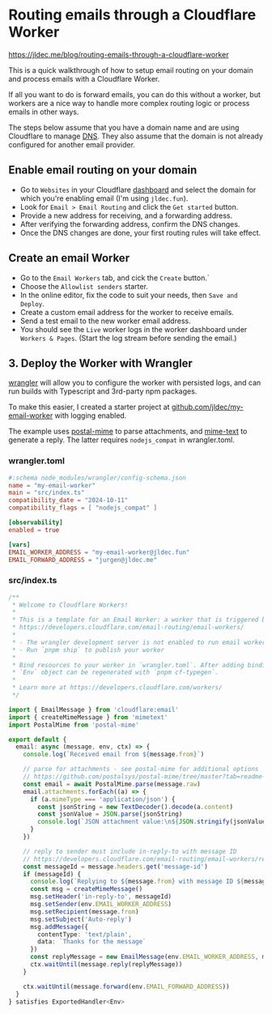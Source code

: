 # Routing emails through a Cloudflare Worker
https://jldec.me/blog/routing-emails-through-a-cloudflare-worker

This is a quick walkthrough of how to setup email routing on your domain and process emails with a Cloudflare Worker.

If all you want to do is forward emails, you can do this without a worker, but workers are a nice way to handle more complex routing logic or process emails in other ways.

The steps below assume that you have a domain name and are using Cloudflare to manage [DNS](https://www.cloudflare.com/learning/dns/dns-records/). They also assume that the domain is not already configured for another email provider.

## Enable email routing on your domain

- Go to `Websites` in your Cloudflare [dashboard](https://dash.cloudflare.com/zones) and select the domain for which you're enabling email (I'm using `jldec.fun`).
- Look for `Email > Email Routing` and click the `Get started` button.
- Provide a new address for receiving, and a forwarding address.
- After verifying the forwarding address, confirm the DNS changes.
- Once the DNS changes are done, your first routing rules will take effect.

## Create an email Worker

- Go to the `Email Workers` tab, and cick the `Create` button.`
- Choose the `Allowlist senders` starter.
- In the online editor, fix the code to suit your needs, then `Save and Deploy`.
- Create a custom email address for the worker to receive emails.
- Send a test email to the new worker email address.
- You should see the `Live` worker logs in the worker dashboard under `Workers & Pages`. (Start the log stream before sending the email.)

## 3. Deploy the Worker with Wrangler

[wrangler](https://developers.cloudflare.com/workers/wrangler/) will allow you to configure the worker with persisted logs, and can run builds with Typescript and 3rd-party npm packages.

To make this easier, I created a starter project at [github.com/jldec/my-email-worker](https://github.com/jldec/my-email-worker) with logging enabled.

The example uses [postal-mime](https://github.com/postalsys/postal-mime#readme) to parse attachments, and [mime-text](https://github.com/muratgozel/MIMEText) to generate a reply. The latter requires `nodejs_compat` in wrangler.toml.

### wrangler.toml
```toml
#:schema node_modules/wrangler/config-schema.json
name = "my-email-worker"
main = "src/index.ts"
compatibility_date = "2024-10-11"
compatibility_flags = [ "nodejs_compat" ]

[observability]
enabled = true

[vars]
EMAIL_WORKER_ADDRESS = "my-email-worker@jldec.fun"
EMAIL_FORWARD_ADDRESS = "jurgen@jldec.me"
```

### src/index.ts
```ts
/**
 * Welcome to Cloudflare Workers!
 *
 * This is a template for an Email Worker: a worker that is triggered by an incoming email.
 * https://developers.cloudflare.com/email-routing/email-workers/
 *
 * - The wrangler development server is not enabled to run email workers locally.
 * - Run `pnpm ship` to publish your worker
 *
 * Bind resources to your worker in `wrangler.toml`. After adding bindings, a type definition for the
 * `Env` object can be regenerated with `pnpm cf-typegen`.
 *
 * Learn more at https://developers.cloudflare.com/workers/
 */

import { EmailMessage } from 'cloudflare:email'
import { createMimeMessage } from 'mimetext'
import PostalMime from 'postal-mime'

export default {
  email: async (message, env, ctx) => {
    console.log(`Received email from ${message.from}`)

    // parse for attachments - see postal-mime for additional options
    // https://github.com/postalsys/postal-mime/tree/master?tab=readme-ov-file#postalmimeparse
    const email = await PostalMime.parse(message.raw)
    email.attachments.forEach((a) => {
      if (a.mimeType === 'application/json') {
        const jsonString = new TextDecoder().decode(a.content)
        const jsonValue = JSON.parse(jsonString)
        console.log(`JSON attachment value:\n${JSON.stringify(jsonValue, null, 2)}`)
      }
    })

    // reply to sender must include in-reply-to with message ID
    // https://developers.cloudflare.com/email-routing/email-workers/reply-email-workers/
    const messageId = message.headers.get('message-id')
    if (messageId) {
      console.log(`Replying to ${message.from} with message ID ${messageId}`)
      const msg = createMimeMessage()
      msg.setHeader('in-reply-to', messageId)
      msg.setSender(env.EMAIL_WORKER_ADDRESS)
      msg.setRecipient(message.from)
      msg.setSubject('Auto-reply')
      msg.addMessage({
        contentType: 'text/plain',
        data: `Thanks for the message`
      })
      const replyMessage = new EmailMessage(env.EMAIL_WORKER_ADDRESS, message.from, msg.asRaw())
      ctx.waitUntil(message.reply(replyMessage))
    }

    ctx.waitUntil(message.forward(env.EMAIL_FORWARD_ADDRESS))
  }
} satisfies ExportedHandler<Env>
```
